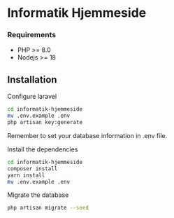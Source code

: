 # Informatik Hjemmeside

### Requirements
* PHP >= 8.0
* Nodejs >= 18

## Installation


Configure laravel
```bash
cd informatik-hjemmeside
mv .env.example .env
php artisan key:generate
```

Remember to set your database information in .env file.

Install the dependencies

```bash
cd informatik-hjemmeside
composer install
yarn install
mv .env.example .env
```

Migrate the database

```bash
php artisan migrate --seed
```
